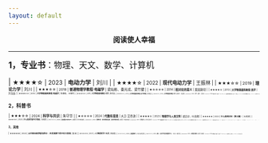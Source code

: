 ```yaml
---
layout: default
---
```


<script type="text/x-mathjax-config">
  MathJax.Hub.Config({
    tex2jax: {
      inlineMath: [ ['$','$'] ],
      processEscapes: true
    }
  });
</script>
<script type="text/javascript" src="https://cdn.mathjax.org/mathjax/latest/MathJax.js?config=TeX-AMS-MML_HTMLorMML">
</script>

<style>
table {
  font-family: arial, sans-serif;
  border-collapse: collapse;
  width: 100%;
}

td, th {
  border: 1px solid #dddddd;
  text-align: left;
  padding: 8px;
}

tr:nth-child(odd) {
  background-color: #dddddd;
}
</style>

<center>
<b>阅读使人幸福</b>
</center>

<p></p>

---

<p></p>

<big>**1，专业书**：物理、天文、数学、计算机</big>

| <small>★★★★☆ | 2023 | **电动力学** | 刘川 |
| <small>★★★★☆ | 2022 | **现代电动力学** | 王振林 |
| <small>★★★☆☆ | 2019 | **理论力学** | 刘川 |
| <small>★★★☆☆ | 2018 | **普通物理学教程·电磁学** | 梁灿彬、秦光戎、梁竹健 |
| <small>★☆☆☆☆ | 2014 | **相对论的意义** | 爱因斯坦 |
| <small>★★★★☆ | 2013 | **大学物理通用教程·热学** | 刘玉鑫 |
| <small>★★★☆☆ | 2012 | **大学物理通用教程·电磁学** | 陈秉乾、王稼军 |
| <small>★★★☆☆ | 2011 | **大学物理通用教程·光学** | 陈熙谋 |
| <small>★★★☆☆ | 2011 | **大学物理通用教程·近代物理** | 陈熙谋 |
| <small>★★★☆☆ | 2010 | **大学物理通用教程·力学** | 钟锡华、周岳明 |
| <small>★★★★★ | 2010 | **力学（上册）** | 梁昆淼 |
| <small>★★★☆☆ | 2008 | **电动力学** | 郭硕鸿 |
| <small>★★★☆☆ | 2005 | **新概念物理教程·热学** | 赵凯华、罗蔚茵 |
| <small>★★★★★ | 1999 | **电动力学简明教程** | 俞允强 |
| <small>★★★★★ | 1997 | **广义相对论引论** | 俞允强 |

<p></p>

<big>**2，科普书**</big>

| <small>★★★☆☆ | 2024 | **科学与共识** | 朱守华 |
| <small>★☆☆☆☆ | 2024 | **代数有意思** | 大卫·艾奇逊 |
| <small>★★★★☆ | 2023 | **物理学与人类文明** | 盛正卯、叶高翔 |
| <small>★★★★★ | 2023 | **什么是相对论（狭义篇）** | 长尾君 |
| <small>★★★☆☆ | 2023 | **什么是麦克斯韦方程组** | 长尾君 |
| <small>★☆☆☆☆ | 2023 | **这就是ChatGPT** | 斯蒂芬·沃尔弗拉姆 |
| <small>★★★★☆ | 2022 | **哥德尔传：探寻理性的边缘，发现世界的本质** | 斯蒂芬· 布迪安斯基 |
| <small>★★★★★ | 2020 | **生命是什么** | 埃尔温·薛定谔 |
| <small>☆☆☆☆☆ | 2020 | **图说相对论** | 陈家乾 |
| <small>★★★☆☆ | 2019 | **中国天眼：南仁东传** | 王宏甲 |
| <small>★★☆☆☆ | 2019 | **引力：爱因斯坦的时空二重奏** | 徐一鸿 |
| <small>★☆☆☆☆ | 2019 | **怪咖物理学家的宇宙** | 多田将 |
| <small>☆☆☆☆☆ | 2019 | **给仰望者的天文朝圣之旅** | 切特·雷莫 |
| <small>★★★☆☆ | 2018 | **朗道传** | 迈娅·比萨拉比 |
| <small>★★★★☆ | 2018 | **Brief Answers to the Big Questions** | Stephen Hawking |
| <small>☆☆☆☆☆ | 2017 | **超越生物中心主义** | 罗伯特·兰札 |
| <small>★★☆☆☆ | 2013 | **可畏的对称：探寻现代物理学的美丽** | 徐一鸿 |
| <small>★★★☆☆ | 2011 | **大设计** | 斯蒂芬·霍金、列纳德·蒙洛迪诺 |
| <small>★★★★☆ | 2008 | **The Trouble with Physics** | Lee Smolin |
| <small>★★★★☆ | 2007 | **科学究竟是什么** | A.F. 查尔默斯 |
| <small>★★★☆☆ | 1992 | **Space, Time, and Gravity: The Theory of the Big Bang and Black Holes** | Robert M. Wald |

<p></p>

<big>**3，其他**</big>

| <small>★★★★★ | 2022 | **从巴格达到伊斯坦布尔：历史视野下的中东大变局** | 昝涛 |
| <small>★☆☆☆☆ | 2021 | **人工智能哲学十五讲** | 徐英瑾 |
| <small>☆☆☆☆☆ | 2020 | **美国独行** | 马克·斯坦恩 |
| <small>★★☆☆☆ | 2019 | **初心：向共产党员张富清学习** | 《初心》编写组 |
| <small>★★★★★ | 2019 | **人类群星闪耀时** | 斯蒂芬·茨威格 | 
| <small>★★★★☆ | 2016 | **科学史十五讲** | 江晓原 |
| <small>★★★★★ | 2012 | **魁拔之书** | 青春树 | 
| <small>★★★★☆ | 2011 | **天龙八部** | 金庸 | 

<p></p>
